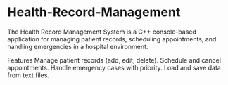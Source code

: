 # Health-Record-Management

The Health Record Management System is a C++ console-based application for managing patient records, scheduling appointments, and handling emergencies in a hospital environment.

Features
Manage patient records (add, edit, delete).
Schedule and cancel appointments.
Handle emergency cases with priority.
Load and save data from text files.
